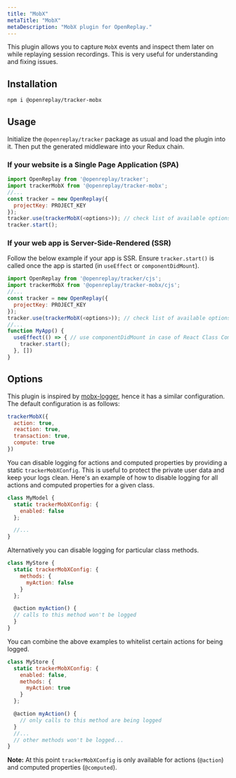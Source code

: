 ```yaml
---
title: "MobX"
metaTitle: "MobX"
metaDescription: "MobX plugin for OpenReplay."
---
```


This plugin allows you to capture `MobX` events and inspect them later on while replaying session recordings. This is very useful for understanding and fixing issues.

## Installation

```bash
npm i @openreplay/tracker-mobx
```

## Usage

Initialize the `@openreplay/tracker` package as usual and load the plugin into it. Then put the generated middleware into your Redux chain.

### If your website is a Single Page Application (SPA)

```js
import OpenReplay from '@openreplay/tracker';
import trackerMobX from '@openreplay/tracker-mobx';
//...
const tracker = new OpenReplay({
  projectKey: PROJECT_KEY
});
tracker.use(trackerMobX(<options>)); // check list of available options below
tracker.start();
```

### If your web app is Server-Side-Rendered (SSR)

Follow the below example if your app is SSR. Ensure `tracker.start()` is called once the app is started (in `useEffect` or `componentDidMount`).

```js
import OpenReplay from '@openreplay/tracker/cjs';
import trackerMobX from '@openreplay/tracker-mobx/cjs';
//...
const tracker = new OpenReplay({
  projectKey: PROJECT_KEY
});
tracker.use(trackerMobX(<options>)); // check list of available options below
//...
function MyApp() {
  useEffect(() => { // use componentDidMount in case of React Class Component
    tracker.start();
  }, [])
}
```

## Options

This plugin is inspired by [mobx-logger](https://github.com/winterbe/mobx-logger), hence it has a similar configuration. The default configuration is as follows:

```js
trackerMobX({
  action: true,
  reaction: true,
  transaction: true,
  compute: true
})
```

You can disable logging for actions and computed properties by providing a static `trackerMobXConfig`. This is useful to protect the private user data and keep your logs clean. Here's an example of how to disable logging for all actions and computed properties for a given class.

```js
class MyModel {
  static trackerMobXConfig: {
    enabled: false
  };

  //...
}
```

Alternatively you can disable logging for particular class methods.

```js
class MyStore {
  static trackerMobXConfig: {
    methods: {
      myAction: false
    }
  };

  @action myAction() {
  // calls to this method won't be logged
  }
}
```

You can combine the above examples to whitelist certain actions for being logged.

```js
class MyStore {
  static trackerMobXConfig: {
    enabled: false,
    methods: {
      myAction: true
    }
  };

  @action myAction() {
    // only calls to this method are being logged
  }
  //...
  // other methods won't be logged...
}
```

**Note:** At this point `trackerMobXConfig` is only available for actions (`@action`) and computed properties (`@computed`).
